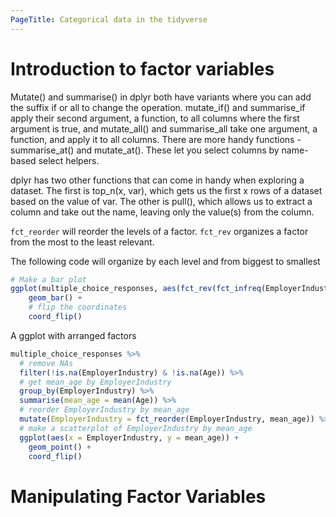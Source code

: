 ```yaml
---
PageTitle: Categorical data in the tidyverse
---
```

# Introduction to factor variables
Mutate() and summarise() in dplyr both have variants where you can add the suffix if or all to change the operation. mutate_if() and summarise_if apply their second argument, a function, to all columns where the first argument is true, and mutate_all() and summarise_all take one argument, a function, and apply it to all columns. There are more handy functions - summarise_at() and mutate_at(). These let you select columns by name-based select helpers. 

dplyr has two other functions that can come in handy when exploring a dataset. The first is top_n(x, var), which gets us the first x rows of a dataset based on the value of var. The other is pull(), which allows us to extract a column and take out the name, leaving only the value(s) from the column. 

`fct_reorder` will reorder the levels of a factor. `fct_rev` organizes a factor from the most to the least relevant.

The following code will organize by each level and from biggest to smallest
```r
# Make a bar plot
ggplot(multiple_choice_responses, aes(fct_rev(fct_infreq(EmployerIndustry)))) + 
    geom_bar() + 
    # flip the coordinates
    coord_flip()
```
A ggplot with arranged factors

```r
multiple_choice_responses %>%
  # remove NAs
  filter(!is.na(EmployerIndustry) & !is.na(Age)) %>%
  # get mean_age by EmployerIndustry
  group_by(EmployerIndustry) %>%
  summarise(mean_age = mean(Age)) %>%
  # reorder EmployerIndustry by mean_age 
  mutate(EmployerIndustry = fct_reorder(EmployerIndustry, mean_age)) %>%
  # make a scatterplot of EmployerIndustry by mean_age
  ggplot(aes(x = EmployerIndustry, y = mean_age)) + 
    geom_point() + 
    coord_flip()
```

# Manipulating Factor Variables